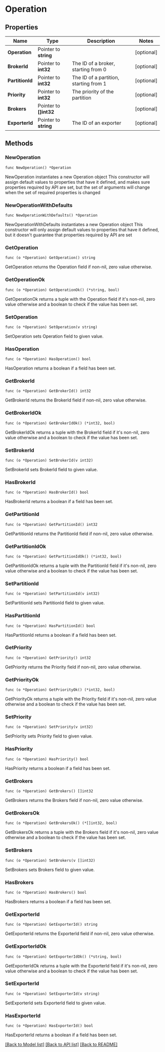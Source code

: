 # Operation

## Properties

Name | Type | Description | Notes
------------ | ------------- | ------------- | -------------
**Operation** | Pointer to **string** |  | [optional] 
**BrokerId** | Pointer to **int32** | The ID of a broker, starting from 0 | [optional] 
**PartitionId** | Pointer to **int32** | The ID of a partition, starting from 1 | [optional] 
**Priority** | Pointer to **int32** | The priority of the partition | [optional] 
**Brokers** | Pointer to **[]int32** |  | [optional] 
**ExporterId** | Pointer to **string** | The ID of an exporter | [optional] 

## Methods

### NewOperation

`func NewOperation() *Operation`

NewOperation instantiates a new Operation object
This constructor will assign default values to properties that have it defined,
and makes sure properties required by API are set, but the set of arguments
will change when the set of required properties is changed

### NewOperationWithDefaults

`func NewOperationWithDefaults() *Operation`

NewOperationWithDefaults instantiates a new Operation object
This constructor will only assign default values to properties that have it defined,
but it doesn't guarantee that properties required by API are set

### GetOperation

`func (o *Operation) GetOperation() string`

GetOperation returns the Operation field if non-nil, zero value otherwise.

### GetOperationOk

`func (o *Operation) GetOperationOk() (*string, bool)`

GetOperationOk returns a tuple with the Operation field if it's non-nil, zero value otherwise
and a boolean to check if the value has been set.

### SetOperation

`func (o *Operation) SetOperation(v string)`

SetOperation sets Operation field to given value.

### HasOperation

`func (o *Operation) HasOperation() bool`

HasOperation returns a boolean if a field has been set.

### GetBrokerId

`func (o *Operation) GetBrokerId() int32`

GetBrokerId returns the BrokerId field if non-nil, zero value otherwise.

### GetBrokerIdOk

`func (o *Operation) GetBrokerIdOk() (*int32, bool)`

GetBrokerIdOk returns a tuple with the BrokerId field if it's non-nil, zero value otherwise
and a boolean to check if the value has been set.

### SetBrokerId

`func (o *Operation) SetBrokerId(v int32)`

SetBrokerId sets BrokerId field to given value.

### HasBrokerId

`func (o *Operation) HasBrokerId() bool`

HasBrokerId returns a boolean if a field has been set.

### GetPartitionId

`func (o *Operation) GetPartitionId() int32`

GetPartitionId returns the PartitionId field if non-nil, zero value otherwise.

### GetPartitionIdOk

`func (o *Operation) GetPartitionIdOk() (*int32, bool)`

GetPartitionIdOk returns a tuple with the PartitionId field if it's non-nil, zero value otherwise
and a boolean to check if the value has been set.

### SetPartitionId

`func (o *Operation) SetPartitionId(v int32)`

SetPartitionId sets PartitionId field to given value.

### HasPartitionId

`func (o *Operation) HasPartitionId() bool`

HasPartitionId returns a boolean if a field has been set.

### GetPriority

`func (o *Operation) GetPriority() int32`

GetPriority returns the Priority field if non-nil, zero value otherwise.

### GetPriorityOk

`func (o *Operation) GetPriorityOk() (*int32, bool)`

GetPriorityOk returns a tuple with the Priority field if it's non-nil, zero value otherwise
and a boolean to check if the value has been set.

### SetPriority

`func (o *Operation) SetPriority(v int32)`

SetPriority sets Priority field to given value.

### HasPriority

`func (o *Operation) HasPriority() bool`

HasPriority returns a boolean if a field has been set.

### GetBrokers

`func (o *Operation) GetBrokers() []int32`

GetBrokers returns the Brokers field if non-nil, zero value otherwise.

### GetBrokersOk

`func (o *Operation) GetBrokersOk() (*[]int32, bool)`

GetBrokersOk returns a tuple with the Brokers field if it's non-nil, zero value otherwise
and a boolean to check if the value has been set.

### SetBrokers

`func (o *Operation) SetBrokers(v []int32)`

SetBrokers sets Brokers field to given value.

### HasBrokers

`func (o *Operation) HasBrokers() bool`

HasBrokers returns a boolean if a field has been set.

### GetExporterId

`func (o *Operation) GetExporterId() string`

GetExporterId returns the ExporterId field if non-nil, zero value otherwise.

### GetExporterIdOk

`func (o *Operation) GetExporterIdOk() (*string, bool)`

GetExporterIdOk returns a tuple with the ExporterId field if it's non-nil, zero value otherwise
and a boolean to check if the value has been set.

### SetExporterId

`func (o *Operation) SetExporterId(v string)`

SetExporterId sets ExporterId field to given value.

### HasExporterId

`func (o *Operation) HasExporterId() bool`

HasExporterId returns a boolean if a field has been set.


[[Back to Model list]](../README.md#documentation-for-models) [[Back to API list]](../README.md#documentation-for-api-endpoints) [[Back to README]](../README.md)



